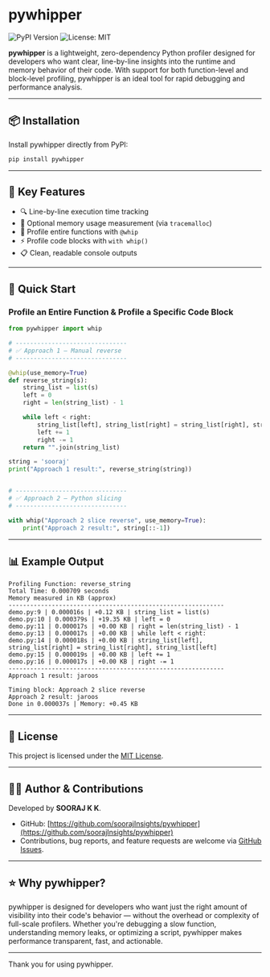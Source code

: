 # pywhipper

![PyPI Version](https://img.shields.io/pypi/v/pywhipper?color=brightgreen)
![License: MIT](https://img.shields.io/badge/License-MIT-yellow.svg)

**pywhipper** is a lightweight, zero-dependency Python profiler designed for developers who want clear, line-by-line insights into the runtime and memory behavior of their code. With support for both function-level and block-level profiling, pywhipper is an ideal tool for rapid debugging and performance analysis.

---

## 📦 Installation

Install pywhipper directly from PyPI:

```bash
pip install pywhipper
```

---

## 🚀 Key Features

* 🔍 Line-by-line execution time tracking
* 🧠 Optional memory usage measurement (via `tracemalloc`)
* 🧩 Profile entire functions with `@whip`
* ⚡ Profile code blocks with `with whip()`
* 📋 Clean, readable console outputs

---

## 🧪 Quick Start

### Profile an Entire Function & Profile a Specific Code Block

```python
from pywhipper import whip

# -------------------------------
# ✅ Approach 1 – Manual reverse
# -------------------------------

@whip(use_memory=True)
def reverse_string(s):
    string_list = list(s)
    left = 0
    right = len(string_list) - 1

    while left < right:
        string_list[left], string_list[right] = string_list[right], string_list[left]
        left += 1
        right -= 1
    return "".join(string_list)

string = 'sooraj'
print("Approach 1 result:", reverse_string(string))


# -------------------------------
# ✅ Approach 2 – Python slicing
# -------------------------------

with whip("Approach 2 slice reverse", use_memory=True):
    print("Approach 2 result:", string[::-1])

```

---

## 📊 Example Output

```
Profiling Function: reverse_string
Total Time: 0.000709 seconds
Memory measured in KB (approx)
------------------------------------------------------------
demo.py:9 | 0.000016s | +0.12 KB | string_list = list(s)
demo.py:10 | 0.000379s | +19.35 KB | left = 0
demo.py:11 | 0.000017s | +0.00 KB | right = len(string_list) - 1
demo.py:13 | 0.000017s | +0.00 KB | while left < right:
demo.py:14 | 0.000018s | +0.00 KB | string_list[left], string_list[right] = string_list[right], string_list[left]
demo.py:15 | 0.000019s | +0.00 KB | left += 1
demo.py:16 | 0.000017s | +0.00 KB | right -= 1
------------------------------------------------------------
Approach 1 result: jaroos

Timing block: Approach 2 slice reverse
Approach 2 result: jaroos
Done in 0.000037s | Memory: +0.45 KB

```

---

## 📌 License

This project is licensed under the [MIT License](https://opensource.org/licenses/MIT).

---

## 🙋‍♂️ Author & Contributions

Developed by **SOORAJ K K**.

* GitHub: [https://github.com/soorajInsights/pywhipper](https://github.com/soorajInsights/pywhipper)
* Contributions, bug reports, and feature requests are welcome via [GitHub Issues](https://github.com/soorajInsights/pywhipper/issues).

---

## ⭐️ Why pywhipper?

pywhipper is designed for developers who want just the right amount of visibility into their code's behavior — without the overhead or complexity of full-scale profilers. Whether you're debugging a slow function, understanding memory leaks, or optimizing a script, pywhipper makes performance transparent, fast, and actionable.

---

Thank you for using pywhipper.
